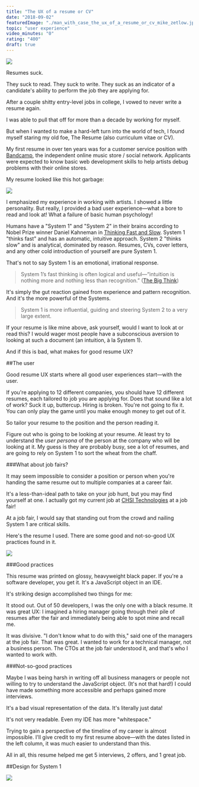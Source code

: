 ```yaml
---
title: "The UX of a resume or CV"
date: "2018-09-02"
featuredImage: "./man_with_case_the_ux_of_a_resume_or_cv_mike_zetlow.jpg"
topic: "user experience"
video_minutes: "0"
rating: "400"
draft: true
---
```


![](man_with_case_the_ux_of_a_resume_or_cv_mike_zetlow.jpg)

Resumes suck.

They suck to read. They suck to write. They suck as an indicator of a candidate's ability to perform the job they are applying for.

After a couple shitty entry-level jobs in college, I vowed to never write a resume again.

I was able to pull that off for more than a decade by working for myself.

But when I wanted to make a hard-left turn into the world of tech, I found myself staring my old foe, The Resume (also curriculum vitae or CV).

My first resume in over ten years was for a customer service position with [Bandcamp](https://bandcamp.com/), the independent online music store / social network. Applicants were expected to know basic web development skills to help artists debug problems with their online stores.

My resume looked like this hot garbage:

![](resume_2015_web_the_ux_of_a_resume_or_cv_mike_zetlow.jpg)

I emphasized my experience in working with artists. I showed a little personality. But really, I provided a bad user experience—what a bore to read and look at! What a failure of basic human psychology!

Humans have a "System 1" and "System 2" in their brains according to Nobel Prize winner Daniel Kahneman in [Thinking Fast and Slow](https://www.amazon.com/Thinking-Fast-Slow-Daniel-Kahneman/dp/0374533555). System 1 "thinks fast" and has an automatic, intuitive approach. System 2 "thinks slow" and is analytical, dominated by reason. Resumes, CVs, cover letters, and any other cold introduction of yourself are pure System 1.

That's not to say System 1 is an emotional, irrational response.

>System 1’s fast thinking is often logical and useful—“intuition is nothing more and nothing less than recognition.” ([The Big Think](https://bigthink.com/errors-we-live-by/kahnemans-mind-clarifying-biases))

It's simply the gut reaction gained from experience and pattern recognition. And it's the more powerful of the Systems.

>System 1 is more influential, guiding and steering System 2 to a very large extent.

If your resume is like mine above, ask yourself, would I want to look at or read this? I would wager most people have a subconscious aversion to looking at such a document (an intuition, à la System 1).

And if this is bad, what makes for good resume UX?

##The user

Good resume UX starts where all good user experiences start—with the user.

If you're applying to 12 different companies, you should have 12 different resumes, each tailored to job you are applying for. Does that sound like a lot of work? Suck it up, buttercup. Hiring is broken. You're not going to fix it. You can only play the game until you make enough money to get out of it.  

So tailor your resume to the position and the person reading it.

Figure out who is going to be looking at your resume. At least try to understand the _user persona_ of the person at the company who will be looking at it. My guess is they are probably busy, see a lot of resumes, and are going to rely on System 1 to sort the wheat from the chaff.

###What about job fairs?

It may seem impossible to consider a position or person when you're handing the same resume out to multiple companies at a career fair.

It's a less-than-ideal path to take on your job hunt, but you may find yourself at one. I actually got my current job at [CHSI Technologies](https://chsiconnections.com/) at a job fair!

At a job fair, I would say that standing out from the crowd and nailing System 1 are critical skills.

Here's the resume I used. There are some good and not-so-good UX practices found in it.

![](resume_2016_web_the_ux_of_a_resume_or_cv_mike_zetlow.jpg)

###Good practices

This resume was printed on glossy, heavyweight black paper. If you're a software developer, you get it. It's a JavaScript object in an IDE.

It's striking design accomplished two things for me:

It stood out. Out of 50 developers, I was the only one with a black resume. It was great UX: I imagined a hiring manager going through their pile of resumes after the fair and immediately being able to spot mine and recall me.

It was divisive. "I don't know what to do with this," said one of the managers at the job fair. That was great. I wanted to work for a technical manager, not a business person. The CTOs at the job fair understood it, and that's who I wanted to work with. 

###Not-so-good practices

Maybe I was being harsh in writing off all business managers or people not willing to try to understand the JavaScript object. (It's not that hard!) I could have made something more accessible and perhaps gained more interviews.

It's a bad visual representation of the data. It's literally just data!

It's not very readable. Even my IDE has more "whitespace."

Trying to gain a perspective of the timeline of my career is almost impossible. I'll give credit to my first resume above—with the dates listed in the left column, it was much easier to understand than this.

All in all, this resume helped me get 5 interviews, 2 offers, and 1 great job.

##Design for System 1

![](resume_2018_web_the_ux_of_a_resume_or_cv_mike_zetlow.jpg)



